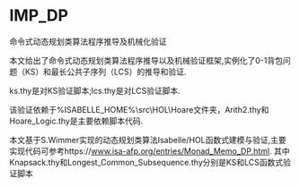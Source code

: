 # IMP_DP
命令式动态规划类算法程序推导及机械化验证

本文给出了命令式动态规划类算法程序推导以及机械验证框架,实例化了0-1背包问题（KS）和最长公共子序列（LCS）的推导和验证.

ks.thy是对KS验证脚本;lcs.thy是对LCS验证脚本.

该验证依赖于%ISABELLE_HOME%\src\HOL\Hoare文件夹，Arith2.thy和Hoare_Logic.thy是主要依赖脚本代码.

本文基于S.Wimmer实现的动态规划类算法Isabelle/HOL函数式建模与验证,主要实现代码可参考https://www.isa-afp.org/entries/Monad_Memo_DP.html.
其中Knapsack.thy和Longest_Common_Subsequence.thy分别是KS和LCS函数式验证脚本
